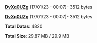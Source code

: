 [**DvXq0UZg**](/data/DvXq0UZg.txt) (17/01/23 - 00:07)- 3512 bytes

[**DvXq0UZg**](/data/DvXq0UZg.txt) (17/01/23 - 00:07)- 3512 bytes

**Total Datas**: 4820

**Total Size**: 29.87 MB / 29.9 MB